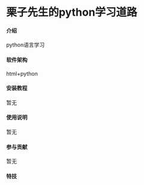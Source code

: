 # 栗子先生的python学习道路

#### 介绍
python语言学习

#### 软件架构
html+python

#### 安装教程

暂无

#### 使用说明

暂无

#### 参与贡献

暂无


#### 特技

